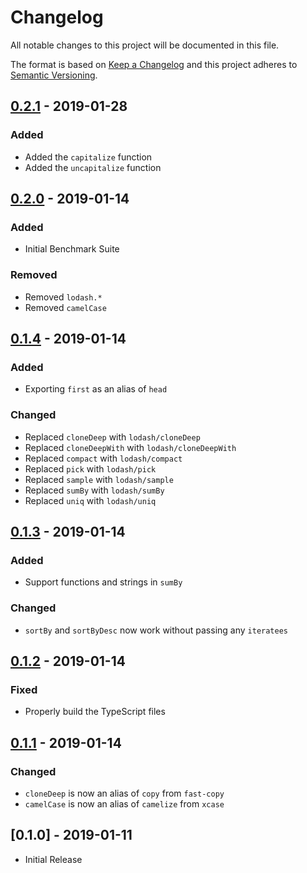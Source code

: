 # Changelog

All notable changes to this project will be documented in this file.

The format is based on [Keep a Changelog](http://keepachangelog.com/en/1.0.0/)
and this project adheres to [Semantic Versioning](http://semver.org/spec/v2.0.0.html).

## [0.2.1] - 2019-01-28

### Added

-   Added the `capitalize` function
-   Added the `uncapitalize` function

## [0.2.0] - 2019-01-14

### Added

-   Initial Benchmark Suite

### Removed

-   Removed `lodash.*`
-   Removed `camelCase`

## [0.1.4] - 2019-01-14

### Added

-   Exporting `first` as an alias of `head`

### Changed

-   Replaced `cloneDeep` with `lodash/cloneDeep`
-   Replaced `cloneDeepWith` with `lodash/cloneDeepWith`
-   Replaced `compact` with `lodash/compact`
-   Replaced `pick` with `lodash/pick`
-   Replaced `sample` with `lodash/sample`
-   Replaced `sumBy` with `lodash/sumBy`
-   Replaced `uniq` with `lodash/uniq`

## [0.1.3] - 2019-01-14

### Added

-   Support functions and strings in `sumBy`

### Changed

-   `sortBy` and `sortByDesc` now work without passing any `iteratees`

## [0.1.2] - 2019-01-14

### Fixed

-   Properly build the TypeScript files

## [0.1.1] - 2019-01-14

### Changed

-   `cloneDeep` is now an alias of `copy` from `fast-copy`
-   `camelCase` is now an alias of `camelize` from `xcase`

## [0.1.0] - 2019-01-11

-   Initial Release

[0.2.1]: https://github.com/ArkEcosystem/core/compare/0.2.0...0.2.1
[0.2.0]: https://github.com/ArkEcosystem/core/compare/0.1.4...0.2.0
[0.1.4]: https://github.com/ArkEcosystem/core/compare/0.1.3...0.1.4
[0.1.3]: https://github.com/ArkEcosystem/core/compare/0.1.2...0.1.3
[0.1.2]: https://github.com/ArkEcosystem/core/compare/0.1.1...0.1.2
[0.1.1]: https://github.com/ArkEcosystem/core/compare/0.1.0...0.1.1
